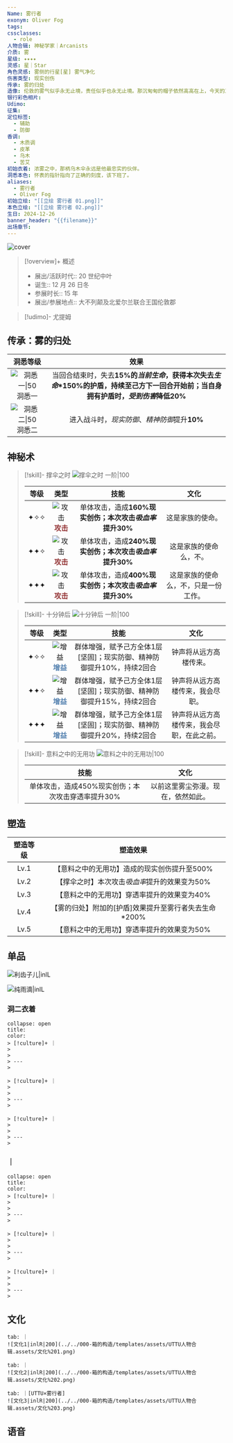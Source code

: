 ```yaml
---
Name: 雾行者
exonym: Oliver Fog
tags: 
cssclasses:
  - role
人物合辑: 神秘学家｜Arcanists
介质: 雾
星级: ✦✦✦✦
灵感: 星｜Star
角色灵感: 雾侧的行星[星] 雾气净化
伤害类型: 现实创伤
传承: 雾的归处
造像: 伦敦的雾气似乎永无止境，责任似乎也永无止境。那沉甸甸的帽子依然高高在上，今天的工作一如既往。
银行彩色相片: 
Udimo: 
征集: 
定位标签:
  - 辅助
  - 防御
香调:
  - 木质调
  - 皮革
  - 乌木
  - 苦艾
初始衣着: 浓雾之中，那柄乌木伞永远是他最忠实的伙伴。
洞悉本色: 怀表的指针指向了正确的刻度，该下班了。
aliases:
  - 雾行者
  - Oliver Fog
初始立绘: "[[立绘 雾行者 01.png]]"
本色立绘: "[[立绘 雾行者 02.png]]"
生日: 2024-12-26
banner_header: "{{filename}}"
出场章节:
---
```

![cover](assets/雾行者｜Oliver%20Fog.assets/立绘%20雾行者%2002.png)

> [!overview]+ 概述
> - 展出/活跃时代:: 20 世纪中叶
> - 诞生:: 12 月 26 日冬
> - 参展时长:: 15 年
> - 展出/参展地点:: 大不列颠及北爱尔兰联合王国伦敦郡

> [!udimo]- 尤提姆
> 
> 

## 传承：雾的归处

|                           洞悉等级                           |                             效果                             |
| :----------------------------------------------------------: | :----------------------------------------------------------: |
| ![洞悉一\|50](../../000-箱的构造/templates/assets/UTTU人物合辑.assets/图标%20洞悉Ⅰ.png)洞悉一 | 当回合结束时，失去**15%**的*当前生命*，获得本次失去*生命*\***150%**的**护盾**，持续至己方下一回合开始前；当自身拥有护盾时，*受到伤害*降低**20%** |
| ![洞悉二\|50](../../000-箱的构造/templates/assets/UTTU人物合辑.assets/图标%20洞悉Ⅱ.png)洞悉二 |        进入战斗时，*现实防御*、*精神防御*提升**10%**         |

## 神秘术

> [!skill]- 撑伞之时
> ![撑伞之时 一阶|100](assets/雾行者｜Oliver%20Fog.assets/神秘术%20撑伞之时1.png)
> 
> | 等级 |                             类型                             |                            技能                             |                 文化                 |
> | :--: | :----------------------------------------------------------: | :---------------------------------------------------------: | :----------------------------------: |
> | ✦✧✧  | ![攻击](../../000-箱的构造/templates/assets/UTTU人物合辑.assets/Attack.png)<b><font color="#933334">攻击</font></b> | 单体攻击，造成**160%**现实创伤；本次攻击*吸血率*提升**30%** |           这是家族的使命。           |
> | ✦✦✧  | ![攻击](../../000-箱的构造/templates/assets/UTTU人物合辑.assets/Attack.png)<b><font color="#933334">攻击</font></b> | 单体攻击，造成**240%**现实创伤；本次攻击*吸血率*提升**30%** |        这是家族的使命么，不。        |
> | ✦✦✦  | ![攻击](../../000-箱的构造/templates/assets/UTTU人物合辑.assets/Attack.png)<b><font color="#933334">攻击</font></b> | 单体攻击，造成**400%**现实创伤；本次攻击*吸血率*提升**30%** | 这是家族的使命么，不，只是一份工作。 |
> 

> [!skill]- 十分钟后
> ![十分钟后 一阶|100](assets/雾行者｜Oliver%20Fog.assets/神秘术%20十分钟后1.png)
> 
> | 等级 |                             类型                             |                             技能                             |                    文化                    |
> | :--: | :----------------------------------------------------------: | :----------------------------------------------------------: | :----------------------------------------: |
> | ✦✧✧  | ![增益](../../000-箱的构造/templates/assets/UTTU人物合辑.assets/Buff.png)<b><font color="#5c87b3">增益</font></b> | 群体增强，赋予己方全体1层[坚固]；现实防御、精神防御提升10%，持续2回合 |           钟声将从远方高楼传来。           |
> | ✦✦✧  | ![增益](../../000-箱的构造/templates/assets/UTTU人物合辑.assets/Buff.png)<b><font color="#5c87b3">增益</font></b> | 群体增强，赋予己方全体1层[坚固]；现实防御、精神防御提升15%，持续2回合 |      钟声将从远方高楼传来，我会尽职。      |
> | ✦✦✦  | ![增益](../../000-箱的构造/templates/assets/UTTU人物合辑.assets/Buff.png)<b><font color="#5c87b3">增益</font></b> | 群体增强，赋予己方全体1层[坚固]；现实防御、精神防御提升20%，持续2回合 | 钟声将从远方高楼传来，我会尽职，在此之前。 |
> 

> [!skill]- 意料之中的无用功
> ![意料之中的无用功|100](assets/雾行者｜Oliver%20Fog.assets/至终的仪式%20意料之中的无用功.png)
> 
> |                       技能                        |                文化                |
> | :-----------------------------------------------: | :--------------------------------: |
> | 单体攻击，造成450%现实创伤；本次攻击穿透率提升30% | 以前这里雾尘弥漫。现在，依然如此。 |
> 

## 塑造

| 塑造等级 |                        塑造效果                        |
| :------: | :----------------------------------------------------: |
|   Lv.1   |      【意料之中的无用功】造成的现实创伤提升至500%      |
|   Lv.2   |     【撑伞之时】本次攻击*吸血率*提升的效果变为50%      |
|   Lv.3   |      【意料之中的无用功】穿透率提升的效果变为40%       |
|   Lv.4   | 【雾的归处】附加的[护盾]效果提升至雾行者失去生命\*200% |
|   Lv.5   |      【意料之中的无用功】穿透率提升的效果变为50%       |


## 单品

![利齿子儿|inlL](../../000-箱的构造/templates/assets/UTTU人物合辑.assets/货币%20利齿子儿.png)

![纯雨滴|inlL](../../000-箱的构造/templates/assets/UTTU人物合辑.assets/货币%20纯雨滴.png)

### 洞二衣着

````ad-flex
collapse: open
title: 
color: 
> [!culture]+ ｜
> 
> 
> ---
> 

> [!culture]+ ｜
> 
> 
> ---
> 

> [!culture]+ ｜
> 
> 
> ---
> 
````

### ｜

````ad-flex
collapse: open
title: 
color: 
> [!culture]+ ｜
> 
> 
> ---
> 

> [!culture]+ ｜
> 
> 
> ---
> 

> [!culture]+ ｜
> 
> 
> ---
> 
````

## 文化

````tabs
tab: ｜
![文化1|inlR|200](../../000-箱的构造/templates/assets/UTTU人物合辑.assets/文化%201.png)

tab: ｜
![文化2|inlR|200](../../000-箱的构造/templates/assets/UTTU人物合辑.assets/文化%202.png)

tab: ｜[UTTU×雾行者]
![文化3|inlR|200](../../000-箱的构造/templates/assets/UTTU人物合辑.assets/文化%203.png)

````

## 语音


